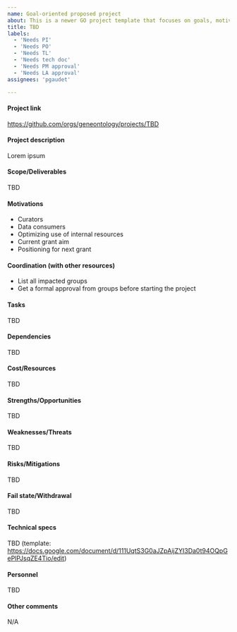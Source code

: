 ```yaml
---
name: Goal-oriented proposed project
about: This is a newer GO project template that focuses on goals, motivations, and results.
title: TBD
labels: 
  - 'Needs PI'
  - 'Needs PO'
  - 'Needs TL'
  - 'Needs tech doc'
  - 'Needs PM approval'
  - 'Needs LA approval'
assignees: 'pgaudet'

---
```


#### Project link
https://github.com/orgs/geneontology/projects/TBD

#### Project description

Lorem ipsum

#### Scope/Deliverables

TBD

#### Motivations

* Curators
* Data consumers
* Optimizing use of internal resources
* Current grant aim
* Positioning for next grant

#### Coordination (with other resources)

* List all impacted groups
* Get a formal approval from groups before starting the project

#### Tasks

TBD

#### Dependencies

TBD

#### Cost/Resources

TBD

#### Strengths/Opportunities

TBD

#### Weaknesses/Threats

TBD

#### Risks/Mitigations

TBD

#### Fail state/Withdrawal

TBD

#### Technical specs

TBD (template: https://docs.google.com/document/d/111UqtS3G0aJZpAijZYI3Da0t94OQpGePlPJsqZE4Tio/edit)

#### Personnel

TBD

#### Other comments
N/A
